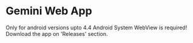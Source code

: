# Gemini Web App 
Only for android versions upto 4.4
Android System WebView is required!
Download the app on 'Releases' section.
